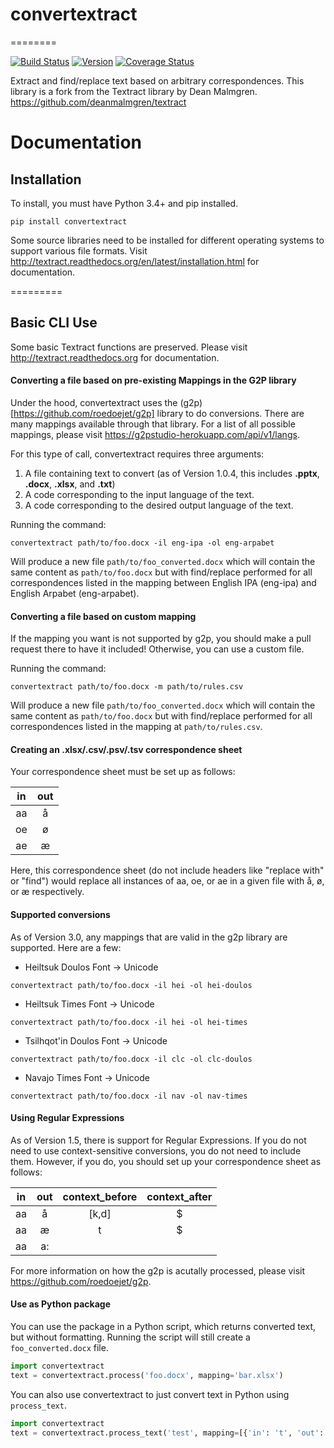 # convertextract
========

[![Build Status](https://travis-ci.org/roedoejet/textract.svg?branch=master)](https://travis-ci.org/roedoejet/textract)
[![Version](https://img.shields.io/pypi/v/convertextract.svg)](https://warehouse.python.org/project/convertextract/)
[![Coverage Status](https://coveralls.io/repos/github/roedoejet/textract/badge.svg?branch=master)](https://coveralls.io/github/roedoejet/textract?branch=master)


Extract and find/replace text based on arbitrary correspondences. This library is a fork from the Textract library by Dean Malmgren. https://github.com/deanmalmgren/textract

# Documentation

## Installation
To install, you must have Python 3.4+ and pip installed.
```{r, engine='python', count_lines}
pip install convertextract
```
Some source libraries need to be installed for different operating systems to support various file formats. Visit <http://textract.readthedocs.org/en/latest/installation.html> for documentation.

=========

## Basic CLI Use

Some basic Textract functions are preserved. Please visit <http://textract.readthedocs.org> for documentation.

#### Converting a file based on pre-existing Mappings in the G2P library

Under the hood, convertextract uses the (g2p)[https://github.com/roedoejet/g2p] library to do conversions. There are many mappings available through that library. For a list of all possible mappings, please visit <https://g2pstudio-herokuapp.com/api/v1/langs>.

For this type of call, convertextract requires three arguments:

1. A file containing text to convert (as of Version 1.0.4, this includes **.pptx**, **.docx**, **.xlsx**, and **.txt**)
2. A code corresponding to the input language of the text.
3. A code corresponding to the desired output language of the text.

Running the command:
```{r, engine='python', count_lines}
convertextract path/to/foo.docx -il eng-ipa -ol eng-arpabet
```

Will produce a new file `path/to/foo_converted.docx` which will contain the same content as `path/to/foo.docx` but with find/replace performed for all correspondences listed in the mapping between English IPA (eng-ipa) and English Arpabet (eng-arpabet). 

#### Converting a file based on custom mapping
If the mapping you want is not supported by g2p, you should make a pull request there to have it included! Otherwise, you can use a custom file.

Running the command:
```{r, engine='python', count_lines}
convertextract path/to/foo.docx -m path/to/rules.csv
```

Will produce a new file `path/to/foo_converted.docx` which will contain the same content as `path/to/foo.docx` but with find/replace performed for all correspondences listed in the mapping at `path/to/rules.csv`. 

#### Creating an .xlsx/.csv/.psv/.tsv correspondence sheet
Your correspondence sheet must be set up as follows:

|    in   |  out           |
|:-:|:-:|
| aa| å| 
| oe| ø|
| ae| æ|

Here, this correspondence sheet (do not include headers like "replace with" or "find") would replace all instances of aa, oe, or ae in a given file with å, ø, or æ respectively.

#### Supported conversions

As of Version 3.0, any mappings that are valid in the g2p library are supported. Here are a few:

* Heiltsuk Doulos Font -> Unicode
```{r, engine='python', count_lines}
convertextract path/to/foo.docx -il hei -ol hei-doulos
```

* Heiltsuk Times Font -> Unicode
```{r, engine='python', count_lines}
convertextract path/to/foo.docx -il hei -ol hei-times
```

* Tsilhqot'in Doulos Font -> Unicode
```{r, engine='python', count_lines}
convertextract path/to/foo.docx -il clc -ol clc-doulos
```

* Navajo Times Font -> Unicode
```{r, engine='python', count_lines}
convertextract path/to/foo.docx -il nav -ol nav-times
```

#### Using Regular Expressions

As of Version 1.5, there is support for Regular Expressions. If you do not need to use context-sensitive conversions, you do not need to include them. However, if you do, you should set up your correspondence sheet as follows:

|    in   |  out  |  context_before | context_after |
|:-:|:-:|:-:|:-:|
| aa| å|[k,d]|$| 
| aa| æ|t|$|
| aa| a:|||

For more information on how the g2p is acutally processed, please visit <https://github.com/roedoejet/g2p>.

#### Use as Python package
You can use the package in a Python script, which returns converted text, but without formatting. Running the script will still create a `foo_converted.docx` file.
```python
import convertextract
text = convertextract.process('foo.docx', mapping='bar.xlsx')
```

You can also use convertextract to just convert text in Python using `process_text`.

```python
import convertextract
text = convertextract.process_text('test', mapping=[{'in': 't', 'out': 'p', 'context_before': '^', 'context_after': 'e'}])
```
